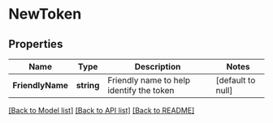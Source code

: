 # NewToken

## Properties
Name | Type | Description | Notes
------------ | ------------- | ------------- | -------------
**FriendlyName** | **string** | Friendly name to help identify the token | [default to null]

[[Back to Model list]](../README.md#documentation-for-models) [[Back to API list]](../README.md#documentation-for-api-endpoints) [[Back to README]](../README.md)

